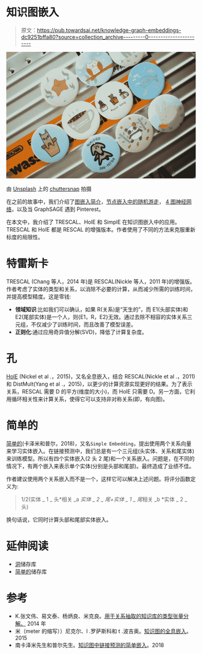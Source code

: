 # 知识图嵌入

> 原文：<https://pub.towardsai.net/knowledge-graph-embeddings-dc9251bffa80?source=collection_archive---------0----------------------->

![](img/e749a58cfe4534e584b375687a4fd1f0.png)

由 [Unsplash](https://unsplash.com?utm_source=medium&utm_medium=referral) 上的 [chuttersnap](https://unsplash.com/@chuttersnap?utm_source=medium&utm_medium=referral) 拍摄

在之前的故事中，我们介绍了[图嵌入简介](https://medium.com/towards-artificial-intelligence/a-gentle-introduction-to-graph-embeddings-c7b3d1db0fa8)，[节点嵌入中的随机游走](https://medium.com/towards-artificial-intelligence/random-walk-in-node-embeddings-deepwalk-node2vec-line-and-graphsage-ca23df60e493)， [4 图神经网络](https://medium.com/towards-artificial-intelligence/4-graph-neural-networks-you-need-to-know-wlg-gcn-gat-gin-1bf10d29d836)，以及当 GraphSAGE 遇到 Pinterest。

在本文中，我介绍了 TRESCAL、HolE 和 SimplE 在知识图嵌入中的应用。TRESCAL 和 HolE 都是 RESCAL 的增强版本。作者使用了不同的方法来克服重新标度的局限性。

# 特雷斯卡

TRESCAL (Chang 等人，2014 年)是 RESCAL(Nickle 等人，2011 年)的增强版。作者考虑了实体的类型和关系，以消除不必要的计算，从而减少所需的训练时间，并提高模型精度。这是零钱:

*   **领域知识**:比如我们可以确认，如果 R(关系)是“天生的”，而 E1(头部实体)和 E2(尾部实体)是一个人，则{E1，R，E2}无效。通过去除不相容的实体关系三元组，不仅减少了训练时间，而且改善了模型误差。
*   **正则化**:通过应用奇异值分解(SVD)，降低了计算复杂度。

# 孔

[HolE](https://arxiv.org/pdf/1510.04935.pdf) (Nickel et al .，2015)，又名全息嵌入，结合 RESCAL(Nickle et al .，2011)和 DistMult(Yang et al .，2015)，以更少的计算资源实现更好的结果。为了表示关系，RESCAL 需要 D 的平方(维度的大小)，而 HolE 只需要 D。另一方面，它利用循环相关性来计算关系，使得它可以支持非对称关系(即，有向图)。

# 简单的

[简单的](https://arxiv.org/pdf/1802.04868.pdf)(卡泽米和普尔，2018)，又名`Simple Embedding`，提出使用两个关系向量来学习实体嵌入。在链接预测中，我们总是有一个三元组(头实体、关系和尾实体)来训练模型。所以有四个实体嵌入(2 头 2 尾)和一个关系嵌入。问题是，在不同的情况下，有两个嵌入来表示单个实体(分别是头部和尾部)。最终造成了业绩不佳。

作者建议使用两个关系嵌入而不是一个，这样它可以解决上述问题。将评分函数定义为:

> 1/2(实体 _ 1 _ 头*相关 _a *实体 _ 2 _ 尾+实体 _ 1 _ 尾*相关 _b *实体 _ 2 _ 头)

换句话说，它同时计算头部和尾部实体嵌入。

# 延伸阅读

*   [洞](https://github.com/mnick/holographic-embeddings)储存库
*   [简单的](https://github.com/Mehran-k/SimplE)储存库

# 参考

*   K.张文伟、易文泰、杨炳良、米克良。[用于关系抽取的知识库的类型张量分解。](https://pdfs.semanticscholar.org/2a5d/9bfc8b1eb7cc19b611b17b81d6ce97f056ca.pdf) 2014 年
*   米（meter 的缩写））尼克尔、l .罗萨斯科和 t .波吉奥。[知识图的全息嵌入](https://arxiv.org/pdf/1510.04935.pdf)。2015
*   南卡泽米先生和普尔先生。[知识图中链接预测的简单嵌入](https://arxiv.org/pdf/1802.04868.pdf)。2018